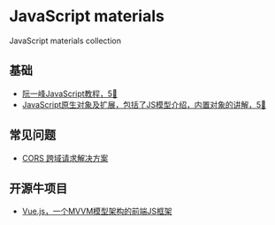 # JavaScript materials

JavaScript materials collection

## 基础

- [阮一峰JavaScript教程，5🌟](https://wangdoc.com/javascript/)
- [JavaScript原生对象及扩展，包括了JS模型介绍，内置对象的讲解，5🌟](https://segmentfault.com/a/1190000002634958)

## 常见问题

- [CORS 跨域请求解决方案](https://wangdoc.com/javascript/bom/cors.html)

## 开源牛项目

- [Vue.js，一个MVVM模型架构的前端JS框架](https://vuejs.org)
